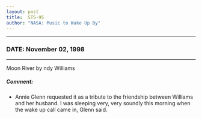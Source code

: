 ```yaml
---
layout: post
title:  STS-95
author: "NASA: Music to Wake Up By"
---
```


----
### DATE: November 02, 1998
----
Moon River by ndy Williams

##### Comment:
* Annie Glenn requested it as a tribute to the friendship between Williams and her husband. I was sleeping very, very soundly this morning when the wake up call came in, Glenn said.

